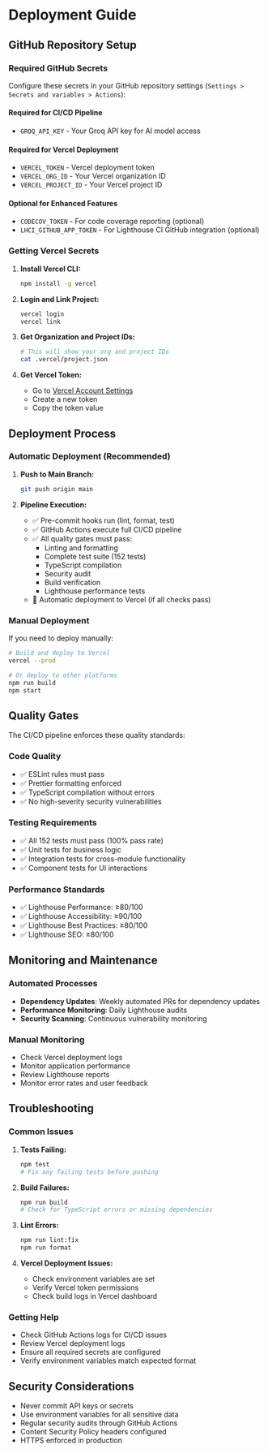 # Deployment Guide

## GitHub Repository Setup

### Required GitHub Secrets

Configure these secrets in your GitHub repository settings (`Settings > Secrets and variables > Actions`):

#### Required for CI/CD Pipeline

- `GROQ_API_KEY` - Your Groq API key for AI model access

#### Required for Vercel Deployment

- `VERCEL_TOKEN` - Vercel deployment token
- `VERCEL_ORG_ID` - Your Vercel organization ID
- `VERCEL_PROJECT_ID` - Your Vercel project ID

#### Optional for Enhanced Features

- `CODECOV_TOKEN` - For code coverage reporting (optional)
- `LHCI_GITHUB_APP_TOKEN` - For Lighthouse CI GitHub integration (optional)

### Getting Vercel Secrets

1. **Install Vercel CLI:**

    ```bash
    npm install -g vercel
    ```

2. **Login and Link Project:**

    ```bash
    vercel login
    vercel link
    ```

3. **Get Organization and Project IDs:**

    ```bash
    # This will show your org and project IDs
    cat .vercel/project.json
    ```

4. **Get Vercel Token:**
    - Go to [Vercel Account Settings](https://vercel.com/account/tokens)
    - Create a new token
    - Copy the token value

## Deployment Process

### Automatic Deployment (Recommended)

1. **Push to Main Branch:**

    ```bash
    git push origin main
    ```

2. **Pipeline Execution:**
    - ✅ Pre-commit hooks run (lint, format, test)
    - ✅ GitHub Actions execute full CI/CD pipeline
    - ✅ All quality gates must pass:
        - Linting and formatting
        - Complete test suite (152 tests)
        - TypeScript compilation
        - Security audit
        - Build verification
        - Lighthouse performance tests
    - 🚀 Automatic deployment to Vercel (if all checks pass)

### Manual Deployment

If you need to deploy manually:

```bash
# Build and deploy to Vercel
vercel --prod

# Or deploy to other platforms
npm run build
npm start
```

## Quality Gates

The CI/CD pipeline enforces these quality standards:

### Code Quality

- ✅ ESLint rules must pass
- ✅ Prettier formatting enforced
- ✅ TypeScript compilation without errors
- ✅ No high-severity security vulnerabilities

### Testing Requirements

- ✅ All 152 tests must pass (100% pass rate)
- ✅ Unit tests for business logic
- ✅ Integration tests for cross-module functionality
- ✅ Component tests for UI interactions

### Performance Standards

- ✅ Lighthouse Performance: ≥80/100
- ✅ Lighthouse Accessibility: ≥90/100
- ✅ Lighthouse Best Practices: ≥80/100
- ✅ Lighthouse SEO: ≥80/100

## Monitoring and Maintenance

### Automated Processes

- **Dependency Updates**: Weekly automated PRs for dependency updates
- **Performance Monitoring**: Daily Lighthouse audits
- **Security Scanning**: Continuous vulnerability monitoring

### Manual Monitoring

- Check Vercel deployment logs
- Monitor application performance
- Review Lighthouse reports
- Monitor error rates and user feedback

## Troubleshooting

### Common Issues

1. **Tests Failing:**

    ```bash
    npm test
    # Fix any failing tests before pushing
    ```

2. **Build Failures:**

    ```bash
    npm run build
    # Check for TypeScript errors or missing dependencies
    ```

3. **Lint Errors:**

    ```bash
    npm run lint:fix
    npm run format
    ```

4. **Vercel Deployment Issues:**
    - Check environment variables are set
    - Verify Vercel token permissions
    - Check build logs in Vercel dashboard

### Getting Help

- Check GitHub Actions logs for CI/CD issues
- Review Vercel deployment logs
- Ensure all required secrets are configured
- Verify environment variables match expected format

## Security Considerations

- Never commit API keys or secrets
- Use environment variables for all sensitive data
- Regular security audits through GitHub Actions
- Content Security Policy headers configured
- HTTPS enforced in production

